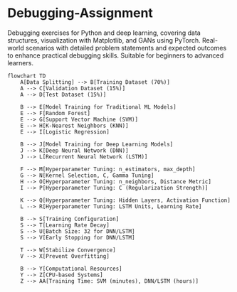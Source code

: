 # Debugging-Assignment
Debugging exercises for Python and deep learning, covering data structures, visualization with Matplotlib, and GANs using PyTorch. Real-world scenarios with detailed problem statements and expected outcomes to enhance practical debugging skills. Suitable for beginners to advanced learners.

```mermaid
flowchart TD
    A[Data Splitting] --> B[Training Dataset (70%)]
    A --> C[Validation Dataset (15%)]
    A --> D[Test Dataset (15%)]

    B --> E[Model Training for Traditional ML Models]
    E --> F[Random Forest]
    E --> G[Support Vector Machine (SVM)]
    E --> H[K-Nearest Neighbors (KNN)]
    E --> I[Logistic Regression]

    B --> J[Model Training for Deep Learning Models]
    J --> K[Deep Neural Network (DNN)]
    J --> L[Recurrent Neural Network (LSTM)]

    F --> M[Hyperparameter Tuning: n_estimators, max_depth]
    G --> N[Kernel Selection, C, Gamma Tuning]
    H --> O[Hyperparameter Tuning: n_neighbors, Distance Metric]
    I --> P[Hyperparameter Tuning: C (Regularization Strength)]

    K --> Q[Hyperparameter Tuning: Hidden Layers, Activation Function]
    L --> R[Hyperparameter Tuning: LSTM Units, Learning Rate]

    B --> S[Training Configuration]
    S --> T[Learning Rate Decay]
    S --> U[Batch Size: 32 for DNN/LSTM]
    S --> V[Early Stopping for DNN/LSTM]

    T --> W[Stabilize Convergence]
    V --> X[Prevent Overfitting]

    B --> Y[Computational Resources]
    Y --> Z[CPU-based Systems]
    Z --> AA[Training Time: SVM (minutes), DNN/LSTM (hours)]

